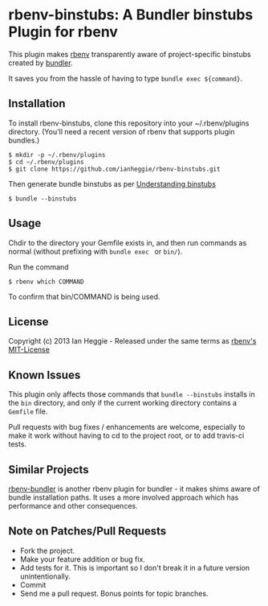 # rbenv-binstubs: A Bundler binstubs Plugin for rbenv

This plugin makes [rbenv](http://rbenv.org/) transparently
aware of project-specific binstubs created by [bundler](http://gembundler.com/).

It saves you from the hassle of having to type `bundle exec ${command}`.

## Installation

To install rbenv-binstubs, clone this repository into your ~/.rbenv/plugins directory. (You'll need a recent version of rbenv that supports plugin bundles.)

    $ mkdir -p ~/.rbenv/plugins
    $ cd ~/.rbenv/plugins
    $ git clone https://github.com/ianheggie/rbenv-binstubs.git 

Then generate bundle binstubs as per [Understanding binstubs](https://github.com/sstephenson/rbenv/wiki/Understanding-binstubs)

    $ bundle --binstubs

## Usage

Chdir to the directory your Gemfile exists in, and then run commands as normal (without prefixing with `bundle exec ` or `bin/`).

Run the command

    $ rbenv which COMMAND

To confirm that bin/COMMAND is being used.

## License

Copyright (c) 2013 Ian Heggie - Released under the same terms as [rbenv's MIT-License](https://github.com/sstephenson/rbenv#license)

## Known Issues

This plugin only affects those commands that `bundle --binstubs` installs in the
`bin` directory, and only if the current working directory contains a `Gemfile` file.

Pull requests with bug fixes / enhancements are welcome, especially to make it work without having to cd to the project root, or to add travis-ci tests.

## Similar Projects

[rbenv-bundler](https://github.com/carsomyr/rbenv-bundler) is another rbenv plugin for bundler - it makes shims aware of bundle installation paths. It uses a more involved approach which has performance and other consequences.

## Note on Patches/Pull Requests
 
* Fork the project.
* Make your feature addition or bug fix.
* Add tests for it. This is important so I don't break it in a
  future version unintentionally.
* Commit
* Send me a pull request. Bonus points for topic branches.
